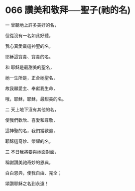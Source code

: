 # 066 讚美和敬拜──聖子(祂的名)

一 曾聽地上許多美好的名，

但從沒有一名如此好聽，

我心真愛戴這神聖的名，

耶穌這寶貴、寶貴的名。

和 耶穌是最甜美的聖名，

祂一生所是，正合祂聖名，

故我願愛主、奉獻我生命，

哦，耶穌，耶穌，最甜美的名。

二 天上地下沒有其他的名，

使我們歡欣、喜愛和尊敬，

這神聖的名，我們當歡迎，

耶穌這奇妙、榮耀的名。

三 不日我將要與祂面對面，

稱謝讚美祂奇妙的恩典，

白白恩典，使我自由、完全；

頌讚耶穌之名到永遠！

